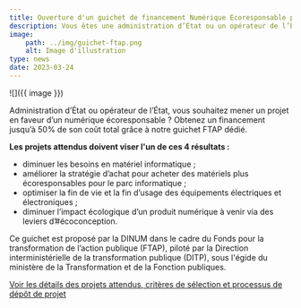 ```yaml
---
title: Ouverture d'un guichet de financement Numérique Ecoresponsable pour les administrations et opérateurs de l’État
description: Vous êtes une administration d’État ou un opérateur de l’État ? Obtenez un cofinancement pour votre projet en faveur d’un numérique écoresponsable, grâce à ce guichet piloté par la DINUM dans le cadre du Fonds pour la transformation de l’action publique.
image:
    path: ../img/guichet-ftap.png
    alt: Image d'illustration
type: news
date: 2023-03-24
---
```


![]({{ image }})

Administration d’État ou opérateur de l’État, vous souhaitez mener un projet en faveur d’un numérique écoresponsable ? Obtenez un financement jusqu’à 50% de son coût total grâce à notre guichet FTAP dédié.

**Les projets attendus doivent viser l'un de ces 4 résultats :**

* diminuer les besoins en matériel informatique ;
* améliorer la stratégie d’achat pour acheter des matériels plus écoresponsables pour le parc informatique ;
* optimiser la fin de vie et la fin d’usage des équipements électriques et électroniques ;
* diminuer l’impact écologique d’un produit numérique à venir via des leviers d’#écoconception.

Ce guichet est proposé par la DINUM dans le cadre du Fonds pour la transformation de l’action publique (FTAP), piloté par la Direction interministérielle de la transformation publique (DITP), sous l'égide du ministère de la Transformation et de la Fonction publiques.

[Voir les détails des projets attendus, critères de sélection et processus de dépôt de projet](/financement/)
